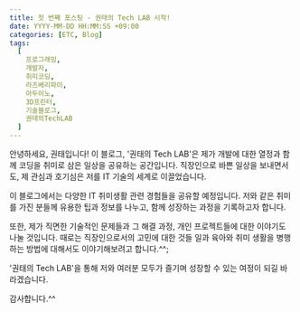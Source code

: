 ```yaml
---
title: 첫 번째 포스팅 - 권태의 Tech LAB 시작!
date: YYYY-MM-DD HH:MM:SS +09:00
categories: [ETC, Blog]
tags:
  [
    프로그래밍,
    개발자,
    취미코딩,
    라즈베리파이,
    아두이노,
    3D프린터,
    기술블로그,
    권태의TechLAB
  ]
---
```


안녕하세요, 권태입니다! 
이 블로그, '권태의 Tech LAB'은 제가 개발에 대한 열정과 함께 코딩을 취미로 삼은 일상을 공유하는 공간입니다. 
직장인으로 바쁜 일상을 보내면서도, 제 관심과 호기심은 저를 IT 기술의 세계로 이끌었습니다.

이 블로그에서는 다양한 IT 취미생활 관련 경험들을 공유할 예정입니다. 
저와 같은 취미를 가진 분들께 유용한 팁과 정보를 나누고, 함께 성장하는 과정을 기록하고자 합니다.

또한, 제가 직면한 기술적인 문제들과 그 해결 과정, 개인 프로젝트들에 대한 이야기도 나눌 것입니다. 
때로는 직장인으로서의 고민에 대한 것들 일과 육아와 취미 생활을 병행하는 방법에 대해서도 이야기해보려고 합니다.^^;

'권태의 Tech LAB'을 통해 저와 여러분 모두가 즐기며 성장할 수 있는 여정이 되길 바라겠습니다.

감사합니다.^^
